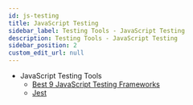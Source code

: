 ```yaml
---
id: js-testing
title: JavaScript Testing
sidebar_label: Testing Tools - JavaScript Testing
description: Testing Tools - JavaScript Testing
sidebar_position: 2
custom_edit_url: null
---
```


- JavaScript Testing Tools
  - [Best 9 JavaScript Testing Frameworks][0]
  - [Jest][101]

[101]: https://jestjs.io/
[0]: https://www.lambdatest.com/blog/top-javascript-automation-testing-framework/
